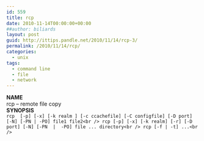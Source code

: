 ```yaml
---
id: 559
title: rcp
date: 2010-11-14T00:00:00+00:00
##author: biliards
layout: post
guid: http://ittips.pandle.net/2010/11/14/rcp-3/
permalink: /2010/11/14/rcp/
categories:
  - unix
tags:
  - command line
  - file
  - network
---
```

**NAME**  
rcp &#8211; remote file copy  
**SYNOPSIS**  
       `rcp  [-p] [-x] [-k realm ] [-c ccachefile] [-C configfile] [-D port] [-N] [-PN | -PO] file1 file2<br />
       rcp [-p] [-x] [-k realm] [-r] [-D port] [-N] [-PN  |  -PO] file ... directory<br />
 rcp [-f | -t] ...<br />
` 

